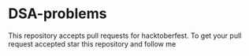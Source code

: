 # DSA-problems
This repository accepts pull requests for hacktoberfest. To get your pull request accepted star this repository and follow me
